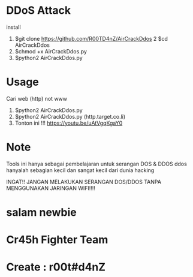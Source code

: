 # DDoS Attack

install
1. $git clone https://github.com/R00TD4nZ/AirCrackDdos
2  $cd AirCrackDdos
3. $chmod +x AirCrackDdos.py
4. $python2 AirCrackDdos.py
 
# Usage
Cari web (http) not www
1. $python2 AirCrackDdos.py
2. $python2 AirCrackDdos.py (http.target.co.li)
 
1. Tonton ini !!!
https://youtu.be/uAtVgqKgaY0

# Note
Tools ini hanya sebagai pembelajaran untuk serangan DOS & DDOS
ddos hanyalah sebagian kecil dan sangat kecil dari dunia hacking

INGAT!! JANGAN MELAKUKAN SERANGAN DOS/DDOS TANPA MENGGUNAKAN JARINGAN WIFI!!!!

# salam newbie
# Cr45h Fighter Team
# Create : r00t#d4nZ
